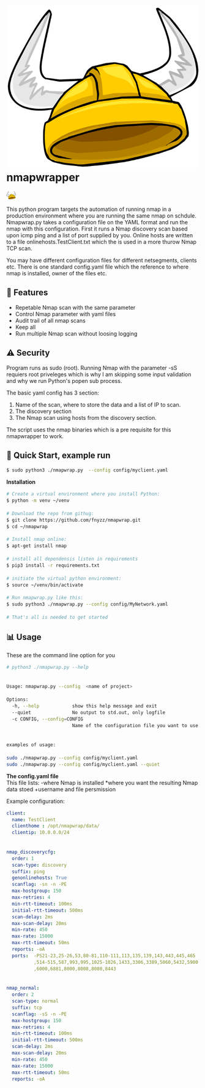 # ![Alt text](images/Viking_Helmet.png) nmapwrapper 
<img src="images/Viking_Helmet.png" alt="Nmapwrap.py" style="width:5%; height:auto;">


This python program targets the automation of running nmap in a production environment where you are running the same nmap on schdule. Nmapwrap.py takes a configuration file on the YAML format and run the nmap with this configuration. First it runs a Nmap discovery scan based upon icmp ping and a list of port supplied by you. Online hosts are written to a file onlinehosts.TestClient.txt which the is used in a more thurow Nmap TCP scan. 


You may have different configuration files for different netsegments, clients etc. There is one standard config.yaml file which the reference to where nmap is installed, owner of the files etc. 
## 🌟 Features
- Repetable Nmap scan with the same parameter 
- Control Nmap parameter with yaml files 
- Audit trail of all nmap scans 
- Keep all 
- Run multiple Nmap scan without loosing logging

## ⚠️  Security 
Program runs as sudo (root). 
Running Nmap with the parameter -sS requiers root priveleges which is why I am skipping some input validation and why we run Python's popen sub process. 

The basic yaml config has 3 section: 
1. Name of the scan, where to store the data and a list of IP to scan. 
2. The discovery section 
3. The Nmap scan using hosts from the discovery section. 

The script uses the nmap binaries which is a pre requisite for this nmapwrapper to work. 

## 🚀 Quick Start, example run 
```sh
$ sudo python3 ./nmapwrap.py  --config config/myclient.yaml 
```

**Installation**
```bash
# Create a virtual environment where you install Python: 
$ python -m venv ~/venv 

# Download the repo from githug: 
$ git clone https://github.com/fnyzz/nmapwrap.git 
$ cd ~/nmapwrap 

# Install nmap online:
$ apt-get install nmap

# install all dependensis listen in requirements
$ pip3 install -r requirements.txt

# initiate the virtual python environment: 
$ source ~/venv/bin/activate

# Run nmapwrap.py like this: 
$ sudo python3 ./nmapwrap.py --config config/MyNetwork.yaml 

# That's all is needed to get started
```

## 📊 Usage

These are the command line option for you 
```bash 
# python3 ./nmapwrap.py --help


Usage: nmapwrap.py --config  <name of project>

Options:
  -h, --help            show this help message and exit
  --quiet               No output to std.out, only logfile
  -c CONFIG, --config=CONFIG
                        Name of the configuration file you want to use


examples of usage:

sudo ./nmapwrap.py --config config/myclient.yaml
sudo ./nmapwrap.py --config config/myclient.yaml --quiet
```


**The config.yaml file**  
This file lists: 
-where Nmap is installed 
*where you want the resulting Nmap data stoed 
+username and file persmission 



Example configuration:

```yaml
client:
  name: TestClient
  clienthome : /opt/nmapwrap/data/
  clientip: 10.0.0.0/24


nmap_discoverycfg:
  order: 1
  scan-type: discovery
  suffix: ping
  genonlinehosts: True
  scanflag: -sn -n -PE
  max-hostgroup: 150
  max-retries: 4
  min-rtt-timeout: 100ms
  initial-rtt-timeout: 500ms
  scan-delay: 2ms
  max-scan-delay: 20ms
  min-rate: 450
  max-rate: 15000
  max-rtt-timeout: 50ms
  reports: -oA
  ports:  -PS21-23,25-26,53,80-81,110-111,113,135,139,143,443,445,465
          ,514-515,587,993,995,1025-1026,1433,3306,3389,5060,5432,5900
          ,6000,6881,8000,8008,8080,8443


nmap_normal:
  order: 2
  scan-type: normal
  suffix: tcp
  scanflag: -sS -n -PE
  max-hostgroup: 150
  max-retries: 4
  min-rtt-timeout: 100ms
  initial-rtt-timeout: 500ms
  scan-delay: 2ms
  max-scan-delay: 20ms
  min-rate: 450
  max-rate: 15000
  max-rtt-timeout: 50ms
  reports: -oA

